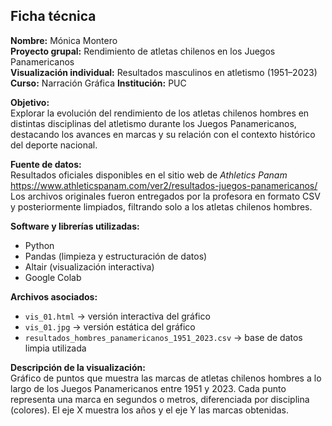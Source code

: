 ## Ficha técnica

**Nombre:** Mónica Montero  
**Proyecto grupal:** Rendimiento de atletas chilenos en los Juegos Panamericanos  
**Visualización individual:** Resultados masculinos en atletismo (1951–2023)  
**Curso:** Narración Gráfica
**Institución:** PUC

**Objetivo:**  
Explorar la evolución del rendimiento de los atletas chilenos hombres en distintas disciplinas del atletismo durante los Juegos Panamericanos, destacando los avances en marcas y su relación con el contexto histórico del deporte nacional.

**Fuente de datos:**  
Resultados oficiales disponibles en el sitio web de *Athletics Panam*  
https://www.athleticspanam.com/ver2/resultados-juegos-panamericanos/  
Los archivos originales fueron entregados por la profesora en formato CSV y posteriormente limpiados, filtrando solo a los atletas chilenos hombres.

**Software y librerías utilizadas:**  
- Python  
- Pandas (limpieza y estructuración de datos)  
- Altair (visualización interactiva)  
- Google Colab  

**Archivos asociados:**  
- `vis_01.html` → versión interactiva del gráfico  
- `vis_01.jpg` → versión estática del gráfico  
- `resultados_hombres_panamericanos_1951_2023.csv` → base de datos limpia utilizada  

**Descripción de la visualización:**  
Gráfico de puntos que muestra las marcas de atletas chilenos hombres a lo largo de los Juegos Panamericanos entre 1951 y 2023. Cada punto representa una marca en segundos o metros, diferenciada por disciplina (colores). El eje X muestra los años y el eje Y las marcas obtenidas.
